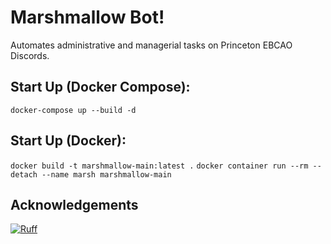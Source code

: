 # Marshmallow Bot!

Automates administrative and managerial tasks on Princeton EBCAO Discords.

## Start Up (Docker Compose):

`docker-compose up --build -d`

## Start Up (Docker):

`docker build -t marshmallow-main:latest .`
`docker container run --rm --detach --name marsh marshmallow-main`

## Acknowledgements

[![Ruff](https://img.shields.io/endpoint?url=https://raw.githubusercontent.com/astral-sh/ruff/main/assets/badge/v2.json)](https://github.com/astral-sh/ruff)